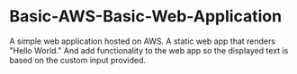 # Basic-AWS-Basic-Web-Application
A simple web application hosted on AWS.  A static web app that renders "Hello World." And add functionality to the web app so the displayed text is based on the custom input provided.
